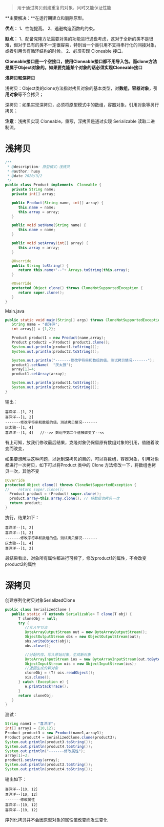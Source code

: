 > 用于通过拷贝创建重复的对象，同时又能保证性能

**主要解决：**在运行期建立和删除原型。

**优点：** 1、性能提高。 2、逃避构造函数的约束。

**缺点：** 1、配备克隆方法需要对类的功能进行通盘考虑，这对于全新的类不是很难，但对于已有的类不一定很容易，特别当一个类引用不支持串行化的间接对象，或者引用含有循环结构的时候。 2、必须实现 Cloneable 接口。

**Cloneable接口是一个空接口，使用Cloneable接口都不用导入包。而clone方法是属于Object对象的。如果要克隆某个对象的话必须实现Cloneable接口**

**浅拷贝和深拷贝**

浅拷贝：Object类的clone方法指对拷贝对象的基本类型，对**数组，容器对象，引用对象**等不会拷贝；

深拷贝：如果实现深拷贝，必须将原型模式中的数组，容器对象，引用对象等另行拷贝；

**注意**：浅拷贝实现 Cloneable，重写，深拷贝是通过实现 Serializable 读取二进制流。



# 浅拷贝

```java
/**
 * @description: 原型模式-浅拷贝
 * @author: husy
 * @date 2020/3/2
 */
public class Product implements  Cloneable {
   private String name;
   private int[] array;

   public Product(String name, int[] array) {
      this.name = name;
      this.array = array;
   }

   public void setName(String name) {
      this.name = name;
   }

   public void setArray(int[] array) {
      this.array = array;
   }

   @Override
   public String toString() {
      return this.name+"--"+ Arrays.toString(this.array);
   }

   @Override
   protected Object clone() throws CloneNotSupportedException {
      return super.clone();
   }
}
```

Main.java

```java
public static void main(String[] args) throws CloneNotSupportedException {
   String name = "喜洋洋";
   int array[] = {1,2};

   Product product1 = new Product(name,array);
   Product product2 =(Product) product1.clone();
   System.out.println(product1.toString());
   System.out.println(product2.toString());

   System.out.println("-------修改字符串和数组的值，测试拷贝情况-------");
   product1.setName(  "灰太狼");
   array[1]=4;
   product1.setArray(array);

   System.out.println(product1.toString());
   System.out.println(product2.toString());
}
```

输出：

```
喜洋洋--[1, 2]
喜洋洋--[1, 2]
-------修改字符串和数组的值，测试拷贝情况-------
灰太狼--[1, 4]
喜洋洋--[1, 4]   //-->> 数组中第二个值被改变了--<<
```

有上可知，放我们修改最后结果，克隆对象仍保留原有数组对象的引用，值随着改变而改变，

如果要想解决这种问题，以达到深拷贝的目的，可以将数组，容器对象，引用对象都进行一次拷贝，如下可以将Product 类中的 Clone 方法修改一下，将数组也拷贝一次，其他不变

```java
@Override
protected Object clone() throws CloneNotSupportedException {
//    return super.clone();
  Product product = (Product) super.clone();
  product.array=this.array.clone(); // 将数组也拷贝一次
  return product;
}
```

执行，结果如下：

```
喜洋洋--[1, 2]
喜洋洋--[1, 2]
-------修改字符串和数组的值，测试拷贝情况-------
灰太狼--[1, 4]
喜洋洋--[1, 2]
```

最结果看出，对象所有属性都进行可控了，修改product1的属性，不会改变product2的属性

# 深拷贝

创建序列化拷贝对象SerializedClone

```java
public class SerializedClone {
   public static <T extends Serializable> T clone(T obj) {
      T cloneObj = null;
      try {
         //写入字节流
         ByteArrayOutputStream out = new ByteArrayOutputStream();
         ObjectOutputStream obs = new ObjectOutputStream(out);
         obs.writeObject(obj);
         obs.close();

         //分配内存，写入原始对象，生成新对象
         ByteArrayInputStream ios = new ByteArrayInputStream(out.toByteArray());
         ObjectInputStream ois = new ObjectInputStream(ios);
         //返回生成的新对象
         cloneObj = (T) ois.readObject();
         ois.close();
      } catch (Exception e) {
         e.printStackTrace();
      }
      return cloneObj;
   }
}
```

测试：

```java
String name1 = "喜洋洋";
int[] array1 = {10,12};
Product product3 = new Product(name1,array1);
Product product4 = SerializedClone.clone(product3);
System.out.println(product3.toString());
System.out.println(product4.toString());
System.out.println("-------修改属性");
array[1]=3;
product1.setArray(array);
System.out.println(product3.toString());
System.out.println(product4.toString());
```

输出如下：

```
喜洋洋--[10, 12]
喜洋洋--[10, 12]
-------修改属性
喜洋洋--[10, 12]
喜洋洋--[10, 12]
```

序列化拷贝并不会因原型对象的属性值改变而发生变化